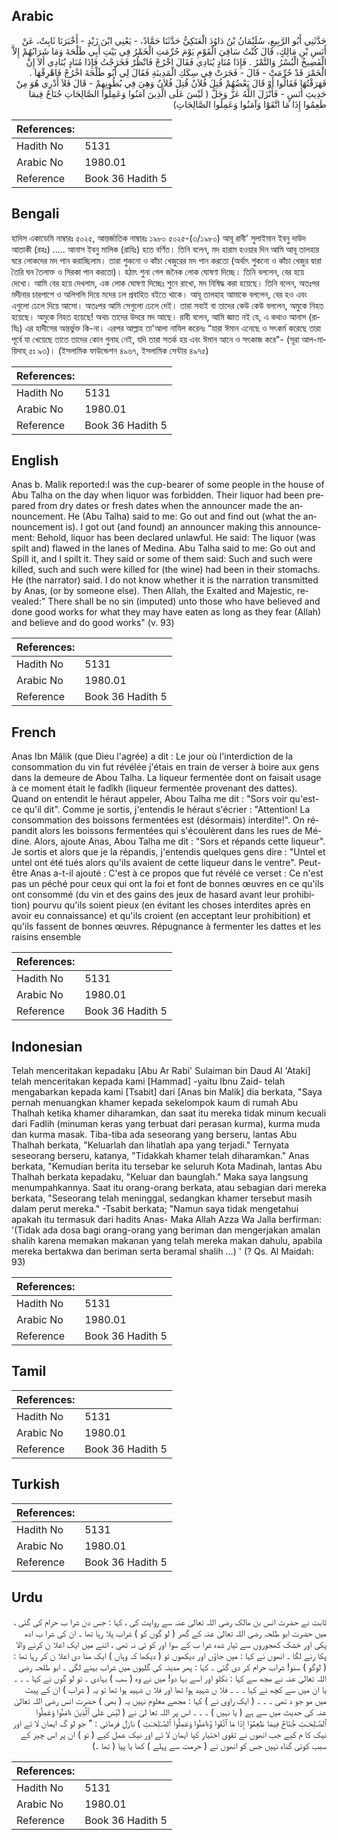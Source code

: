 ## Arabic


<div dir="rtl" lang="ar" style={{fontSize:'larger',backgroundColor:'#f8f9fa',padding:20}}>
حَدَّثَنِي أَبُو الرَّبِيعِ، سُلَيْمَانُ بْنُ دَاوُدَ الْعَتَكِيُّ حَدَّثَنَا حَمَّادٌ، - يَعْنِي ابْنَ زَيْدٍ - أَخْبَرَنَا ثَابِتٌ، عَنْ أَنَسِ بْنِ مَالِكٍ، قَالَ كُنْتُ سَاقِيَ الْقَوْمِ يَوْمَ حُرِّمَتِ الْخَمْرُ فِي بَيْتِ أَبِي طَلْحَةَ وَمَا شَرَابُهُمْ إِلاَّ الْفَضِيخُ الْبُسْرُ وَالتَّمْرُ ‏.‏ فَإِذَا مُنَادٍ يُنَادِي فَقَالَ اخْرُجْ فَانْظُرْ فَخَرَجْتُ فَإِذَا مُنَادٍ يُنَادِي أَلاَ إِنَّ الْخَمْرَ قَدْ حُرِّمَتْ - قَالَ - فَجَرَتْ فِي سِكَكِ الْمَدِينَةِ فَقَالَ لِي أَبُو طَلْحَةَ اخْرُجْ فَاهْرِقْهَا ‏.‏ فَهَرَقْتُهَا فَقَالُوا أَوْ قَالَ بَعْضُهُمْ قُتِلَ فُلاَنٌ قُتِلَ فُلاَنٌ وَهِيَ فِي بُطُونِهِمْ - قَالَ فَلاَ أَدْرِي هُوَ مِنْ حَدِيثِ أَنَسٍ - فَأَنْزَلَ اللَّهُ عَزَّ وَجَلَّ ‏(‏ لَيْسَ عَلَى الَّذِينَ آمَنُوا وَعَمِلُوا الصَّالِحَاتِ جُنَاحٌ فِيمَا طَعِمُوا إِذَا مَا اتَّقَوْا وَآمَنُوا وَعَمِلُوا الصَّالِحَاتِ‏)‏
</div>
<div style={{backgroundColor:'#f8f9fa',padding:20, marginBottom: 10}}><table> <thead> <tr> <th>References:</th> <th></th> </tr> </thead> <tbody><tr><td>Hadith No</td><td>5131</td></tr><tr><td>Arabic No</td><td>1980.01</td></tr><tr><td>Reference</td><td>Book 36 Hadith 5</td></tr></tbody></table></div>

## Bengali


<div dir="ltr" lang="bn" style={{fontSize:'larger',backgroundColor:'#f8f9fa',padding:20}}>
হাদিস একাডেমি নাম্বারঃ ৫০২৫, আন্তর্জাতিক নাম্বারঃ ১৯৮০ ৫০২৫-(৩/১৯৮০) আবূ রাবী' সুলাইমান ইবনু দাউদ আতাকী (রহঃ) ..... আনাস ইবনু মালিক (রাযিঃ) হতে বর্ণিত। তিনি বলেন, মদ হারাম হওয়ার দিন আমি আবূ তালহার ঘরে লোকদের মদ পান করাচ্ছিলাম। তারা শুকনো ও কাঁচা খেজুরের মদ পান করতো (অর্থাৎ শুকনো ও কাঁচা খেজুর দ্বারা তৈরি ঘন তৈলাক্ত ও সিরকা পান করতো)। হঠাৎ শুনা গেল জনৈক লোক ঘোষণা দিচ্ছে। তিনি বললেন, বের হয়ে দেখো। আমি বের হয়ে দেখলাম, এক লোক ঘোষণা দিচ্ছেঃ শুনে রাখো, মদ নিষিদ্ধ করা হয়েছে। তিনি বলেন, অতঃপর মদীনার চারপাশে ও অলিগলি দিয়ে মদের ঢল প্রবাহিত বইতে থাকে। আবূ তালহাহ আমাকে বললেন, বের হও এবং এগুলো ঢেলে দিয়ে আসো। অতঃপর আমি সেগুলো ঢেলে দেই। তারা সবাই বা তাদের কেউ কেউ বললেন, অমুকে নিহত হয়েছে। অমুকে নিহত হয়েছে! অথচ তাদের উদরে মদ আছে। রাবী বলেন, আমি জ্ঞাত নই যে, এ কথাও আনাস (রাযিঃ) এর হাদীসের অন্তর্ভুক্ত কি-না। এরপর আল্লাহ তা'আলা নাযিল করেনঃ “যারা ঈমান এনেছে ও সৎকর্ম করেছে তারা পূর্বে যা খেয়েছে তাতে তাদের কোন গুনাহ নেই, যদি তারা সতর্ক হয় এবং ঈমান আনে ও সৎকাজ করে"- (সূরা আল-মায়িদাহ্ ৫ঃ ৯৩)। (ইসলামিক ফাউন্ডেশন ৪৯৬৭, ইসলামিক সেন্টার ৪৯৭৫)
</div>
<div style={{backgroundColor:'#f8f9fa',padding:20, marginBottom: 10}}><table> <thead> <tr> <th>References:</th> <th></th> </tr> </thead> <tbody><tr><td>Hadith No</td><td>5131</td></tr><tr><td>Arabic No</td><td>1980.01</td></tr><tr><td>Reference</td><td>Book 36 Hadith 5</td></tr></tbody></table></div>

## English


<div dir="ltr" lang="en" style={{fontSize:'larger',backgroundColor:'#f8f9fa',padding:20}}>
Anas b. Malik reported:I was the cup-bearer of some people in the house of Abu Talha on the day when liquor was forbidden. Their liquor had been prepared from dry dates or fresh dates when the announcer made the announcement. He (Abu Talha) said to me: Go out and find out (what the announcement is). I got out (and found) an announcer making this announcement: Behold, liquor has been declared unlawful. He said: The liquor (was spilt and) flawed in the lanes of Medina. Abu Talha said to me: Go out and Spill it, and I spilt it. They said or some of them said: Such and such were killed, such and such were killed for (the wine) had been in their stomachs. He (the narrator) said. I do not know whether it is the narration transmitted by Anas, (or by someone else). Then Allah, the Exalted and Majestic, revealed:" There shall be no sin (imputed) unto those who have believed and done good works for what they may have eaten as long as they fear (Allah) and believe and do good works" (v. 93)
</div>
<div style={{backgroundColor:'#f8f9fa',padding:20, marginBottom: 10}}><table> <thead> <tr> <th>References:</th> <th></th> </tr> </thead> <tbody><tr><td>Hadith No</td><td>5131</td></tr><tr><td>Arabic No</td><td>1980.01</td></tr><tr><td>Reference</td><td>Book 36 Hadith 5</td></tr></tbody></table></div>

## French


<div dir="ltr" lang="fr" style={{fontSize:'larger',backgroundColor:'#f8f9fa',padding:20}}>
Anas Ibn Mâlik (que Dieu l'agrée) a dit : Le jour où l'interdiction de la consommation du vin fut révélée j'étais en train de verser à boire aux gens dans la demeure de Abou Talha. La liqueur fermentée dont on faisait usage à ce moment était le fadîkh (liqueur fermentée provenant des dattes). Quand on entendit le héraut appeler, Abou Talha me dit : "Sors voir qu'est-ce qu'il dit". Comme je sortis, j'entendis le héraut s'écrier : "Attention! La consommation des boissons fermentées est (désormais) interdite!". On répandit alors les boissons fermentées qui s'écoulèrent dans les rues de Médine. Alors, ajoute Anas, Abou Talha me dit : "Sors et répands cette liqueur". Je sortis et alors que je la répandis, j'entendis quelques gens dire : "Untel et untel ont été tués alors qu'ils avaient de cette liqueur dans le ventre". Peut-être Anas a-t-il ajouté : C'est à ce propos que fut révélé ce verset : Ce n'est pas un péché pour ceux qui ont la foi et font de bonnes œuvres en ce qu'ils ont consommé (du vin et des gains des jeux de hasard avant leur prohibition) pourvu qu'ils soient pieux (en évitant les choses interdites après en avoir eu connaissance) et qu'ils croient (en acceptant leur prohibition) et qu'ils fassent de bonnes œuvres. Répugnance à fermenter les dattes et les raisins ensemble
</div>
<div style={{backgroundColor:'#f8f9fa',padding:20, marginBottom: 10}}><table> <thead> <tr> <th>References:</th> <th></th> </tr> </thead> <tbody><tr><td>Hadith No</td><td>5131</td></tr><tr><td>Arabic No</td><td>1980.01</td></tr><tr><td>Reference</td><td>Book 36 Hadith 5</td></tr></tbody></table></div>

## Indonesian


<div dir="ltr" lang="id" style={{fontSize:'larger',backgroundColor:'#f8f9fa',padding:20}}>
Telah menceritakan kepadaku [Abu Ar Rabi' Sulaiman bin Daud Al 'Ataki] telah menceritakan kepada kami [Hammad] -yaitu Ibnu Zaid- telah mengabarkan kepada kami [Tsabit] dari [Anas bin Malik] dia berkata, "Saya pernah menuangkan khamer kepada sekelompok kaum di rumah Abu Thalhah ketika khamer diharamkan, dan saat itu mereka tidak minum kecuali dari Fadlih (minuman keras yang terbuat dari perasan kurma), kurma muda dan kurma masak. Tiba-tiba ada seseorang yang berseru, lantas Abu Thalhah berkata, "Keluarlah dan lihatlah apa yang terjadi." Ternyata seseorang berseru, katanya, "Tidakkah khamer telah diharamkan." Anas berkata, "Kemudian berita itu tersebar ke seluruh Kota Madinah, lantas Abu Thalhah berkata kepadaku, "Keluar dan baunglah." Maka saya langsung menumpahkannya. Saat itu orang-orang berkata, atau sebagian dari mereka berkata, "Seseorang telah meninggal, sedangkan khamer tersebut masih dalam perut mereka." -Tsabit berkata; "Namun saya tidak mengetahui apakah itu termasuk dari hadits Anas- Maka Allah Azza Wa Jalla berfirman: '(Tidak ada dosa bagi orang-orang yang beriman dan mengerjakan amalan shalih karena memakan makanan yang telah mereka makan dahulu, apabila mereka bertakwa dan beriman serta beramal shalih …) ' (? Qs. Al Maidah: 93)
</div>
<div style={{backgroundColor:'#f8f9fa',padding:20, marginBottom: 10}}><table> <thead> <tr> <th>References:</th> <th></th> </tr> </thead> <tbody><tr><td>Hadith No</td><td>5131</td></tr><tr><td>Arabic No</td><td>1980.01</td></tr><tr><td>Reference</td><td>Book 36 Hadith 5</td></tr></tbody></table></div>

## Tamil


<div dir="ltr" lang="ta" style={{fontSize:'larger',backgroundColor:'#f8f9fa',padding:20}}>

</div>
<div style={{backgroundColor:'#f8f9fa',padding:20, marginBottom: 10}}><table> <thead> <tr> <th>References:</th> <th></th> </tr> </thead> <tbody><tr><td>Hadith No</td><td>5131</td></tr><tr><td>Arabic No</td><td>1980.01</td></tr><tr><td>Reference</td><td>Book 36 Hadith 5</td></tr></tbody></table></div>

## Turkish


<div dir="ltr" lang="tr" style={{fontSize:'larger',backgroundColor:'#f8f9fa',padding:20}}>

</div>
<div style={{backgroundColor:'#f8f9fa',padding:20, marginBottom: 10}}><table> <thead> <tr> <th>References:</th> <th></th> </tr> </thead> <tbody><tr><td>Hadith No</td><td>5131</td></tr><tr><td>Arabic No</td><td>1980.01</td></tr><tr><td>Reference</td><td>Book 36 Hadith 5</td></tr></tbody></table></div>

## Urdu


<div dir="rtl" lang="ur" style={{fontSize:'larger',backgroundColor:'#f8f9fa',padding:20}}>
ثابت نے حضرت انس بن مالک رضی اللہ تعالیٰ عنہ سے روایت کی ، کہا : جس دن شرا ب حرام کی گئی ، میں حضرت ابو طلحہ رضی اللہ تعالیٰ عنہ کے گھر ( لو گوں کو ) شراب پلا رہا تھا ۔ ان کی شرا ب ادھ پکی اور خشک کھجوروں سے تیار شدہ شرا ب کے سوا اور کو ئی نہ تھی ، اتنے میں ایک اعلا ن کرنے والا پکا رنے لگا ۔ انھوں نے کہا : میں جاؤں اور دیکھوں تو ( دیکھا کہ وہاں ) ایک منا دی اعلا ن کر رہا تھا : ( لوگو ) سنو! شراب حرام کر دی گئی ۔ کہا : پھر مدینہ کی گلیوں میں شراب بہنے لگی ۔ ابو طلحہ رضی اللہ تعالیٰ عنہ نے مجھ سے کہا : نکلو اور اسے بہا دو! میں نے وہ ( سب ) بہادی ۔ تو لو گوں نے کہا ۔ ۔ ۔ یا ان میں سے کچھ نے کہا ۔ ۔ ۔ فلا ں شہید ہوا تھا اور فلا ں شہید ہوا تھا تو یہ ( شراب ) ان کے پیٹ میں مو جو د تھی ۔ ۔ ۔ ( ایک راوی نے ) کہا : مجھے معلوم نہیں یہ ( بھی ) حضرت انس رضی اللہ تعالیٰ عنہ کی حدیث میں سے ہے ( یا نہیں ) ۔ ۔ ۔ اس پر اللہ تعا لیٰ نے ( لَيْسَ عَلَى ٱلَّذِينَ ءَامَنُوا وَعَمِلُوا ٱلصَّـٰلِحَـٰتِ جُنَاحٌ فِيمَا طَعِمُوٓا إِذَا مَا ٱتَّقَوا وَّءَامَنُوا وَعَمِلُوا ٱلصَّـٰلِحَـٰتِ ) نازل فرمائی : " جو لو گ ایمان لا ئے اور نیک کا م کیے جب انھوں نے تقوی اختیار کیا ایمان لا ئے اور نیک عمل کیے ( تو ) ان پر اس چیز کے سبب کوئی گناہ نہیں جس کو انھوں نے ( حرمت سے پہلے ) کھا یا پیا ( تھا ۔)
</div>
<div style={{backgroundColor:'#f8f9fa',padding:20, marginBottom: 10}}><table> <thead> <tr> <th>References:</th> <th></th> </tr> </thead> <tbody><tr><td>Hadith No</td><td>5131</td></tr><tr><td>Arabic No</td><td>1980.01</td></tr><tr><td>Reference</td><td>Book 36 Hadith 5</td></tr></tbody></table></div>